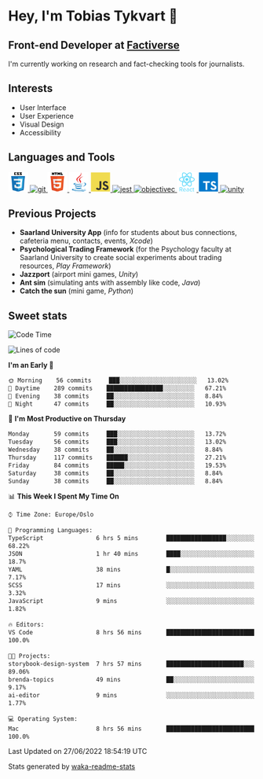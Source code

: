 # Hey, I'm Tobias Tykvart 🦉
## Front-end Developer at [Factiverse](https://www.factiverse.no/)

I'm currently working on research and fact-checking tools for journalists.

## Interests

- User Interface
- User Experience
- Visual Design
- Accessibility

## Languages and Tools
<p align="left"> <a href="https://www.w3schools.com/css/" target="_blank" rel="noreferrer"> <img src="https://raw.githubusercontent.com/devicons/devicon/master/icons/css3/css3-original-wordmark.svg" alt="css3" width="40" height="40"/> </a> <a href="https://git-scm.com/" target="_blank" rel="noreferrer"> <img src="https://www.vectorlogo.zone/logos/git-scm/git-scm-icon.svg" alt="git" width="40" height="40"/> </a> <a href="https://www.w3.org/html/" target="_blank" rel="noreferrer"> <img src="https://raw.githubusercontent.com/devicons/devicon/master/icons/html5/html5-original-wordmark.svg" alt="html5" width="40" height="40"/> </a> <a href="https://www.java.com" target="_blank" rel="noreferrer"> <img src="https://raw.githubusercontent.com/devicons/devicon/master/icons/java/java-original.svg" alt="java" width="40" height="40"/> </a> <a href="https://developer.mozilla.org/en-US/docs/Web/JavaScript" target="_blank" rel="noreferrer"> <img src="https://raw.githubusercontent.com/devicons/devicon/master/icons/javascript/javascript-original.svg" alt="javascript" width="40" height="40"/> </a> <a href="https://jestjs.io" target="_blank" rel="noreferrer"> <img src="https://www.vectorlogo.zone/logos/jestjsio/jestjsio-icon.svg" alt="jest" width="40" height="40"/> </a> <a href="https://developer.apple.com/library/archive/documentation/Cocoa/Conceptual/ProgrammingWithObjectiveC/Introduction/Introduction.html" target="_blank" rel="noreferrer"> <img src="https://www.vectorlogo.zone/logos/apple_objectivec/apple_objectivec-icon.svg" alt="objectivec" width="40" height="40"/> </a> <a href="https://reactjs.org/" target="_blank" rel="noreferrer"> <img src="https://raw.githubusercontent.com/devicons/devicon/master/icons/react/react-original-wordmark.svg" alt="react" width="40" height="40"/> </a> <a href="https://www.typescriptlang.org/" target="_blank" rel="noreferrer"> <img src="https://raw.githubusercontent.com/devicons/devicon/master/icons/typescript/typescript-original.svg" alt="typescript" width="40" height="40"/> </a> <a href="https://unity.com/" target="_blank" rel="noreferrer"> <img src="https://www.vectorlogo.zone/logos/unity3d/unity3d-icon.svg" alt="unity" width="40" height="40"/> </a> </p>

## Previous Projects

- **Saarland University App** (info for students about bus connections, cafeteria menu, contacts, events, *Xcode*)
- **Psychological Trading Framework** (for the Psychology faculty at Saarland University to create social experiments about trading resources, *Play Framework*)
- **Jazzport** (airport mini games, *Unity*)
- **Ant sim** (simulating ants with assembly like code, *Java*)
- **Catch the sun** (mini game, *Python*)

## Sweet stats

<!--START_SECTION:waka-->
![Code Time](http://img.shields.io/badge/Code%20Time-0%20secs-blue)

![Lines of code](https://img.shields.io/badge/From%20Hello%20World%20I%27ve%20Written-84%20Thousand%20lines%20of%20code-blue)

**I'm an Early 🐤** 

```text
🌞 Morning    56 commits     ███░░░░░░░░░░░░░░░░░░░░░░   13.02% 
🌆 Daytime    289 commits    ████████████████░░░░░░░░░   67.21% 
🌃 Evening    38 commits     ██░░░░░░░░░░░░░░░░░░░░░░░   8.84% 
🌙 Night      47 commits     ██░░░░░░░░░░░░░░░░░░░░░░░   10.93%

```
📅 **I'm Most Productive on Thursday** 

```text
Monday       59 commits     ███░░░░░░░░░░░░░░░░░░░░░░   13.72% 
Tuesday      56 commits     ███░░░░░░░░░░░░░░░░░░░░░░   13.02% 
Wednesday    38 commits     ██░░░░░░░░░░░░░░░░░░░░░░░   8.84% 
Thursday     117 commits    ██████░░░░░░░░░░░░░░░░░░░   27.21% 
Friday       84 commits     █████░░░░░░░░░░░░░░░░░░░░   19.53% 
Saturday     38 commits     ██░░░░░░░░░░░░░░░░░░░░░░░   8.84% 
Sunday       38 commits     ██░░░░░░░░░░░░░░░░░░░░░░░   8.84%

```


📊 **This Week I Spent My Time On** 

```text
⌚︎ Time Zone: Europe/Oslo

💬 Programming Languages: 
TypeScript               6 hrs 5 mins        █████████████████░░░░░░░░   68.22% 
JSON                     1 hr 40 mins        ████░░░░░░░░░░░░░░░░░░░░░   18.7% 
YAML                     38 mins             █░░░░░░░░░░░░░░░░░░░░░░░░   7.17% 
SCSS                     17 mins             ░░░░░░░░░░░░░░░░░░░░░░░░░   3.32% 
JavaScript               9 mins              ░░░░░░░░░░░░░░░░░░░░░░░░░   1.82%

🔥 Editors: 
VS Code                  8 hrs 56 mins       █████████████████████████   100.0%

🐱‍💻 Projects: 
storybook-design-system  7 hrs 57 mins       ██████████████████████░░░   89.06% 
brenda-topics            49 mins             ██░░░░░░░░░░░░░░░░░░░░░░░   9.17% 
ai-editor                9 mins              ░░░░░░░░░░░░░░░░░░░░░░░░░   1.77%

💻 Operating System: 
Mac                      8 hrs 56 mins       █████████████████████████   100.0%

```


 Last Updated on 27/06/2022 18:54:19 UTC
<!--END_SECTION:waka-->
Stats generated by [waka-readme-stats](https://github.com/anmol098/waka-readme-stats)
